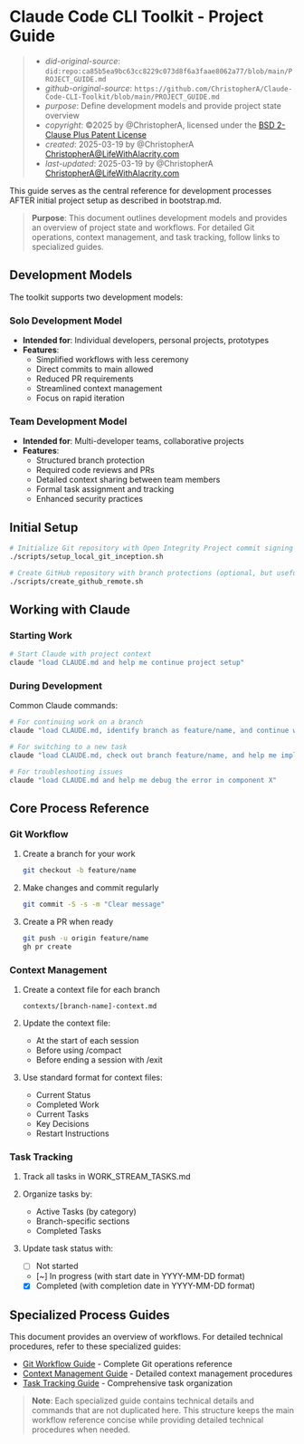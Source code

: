 # Claude Code CLI Toolkit - Project Guide

> - _did-original-source_: `did:repo:ca85b5ea9bc63cc8229c073d8f6a3faae8062a77/blob/main/PROJECT_GUIDE.md`
> - _github-original-source_: `https://github.com/ChristopherA/Claude-Code-CLI-Toolkit/blob/main/PROJECT_GUIDE.md`
> - _purpose_: Define development models and provide project state overview
> - _copyright_: ©2025 by @ChristopherA, licensed under the [BSD 2-Clause Plus Patent License](https://spdx.org/licenses/BSD-2-Clause-Patent.html)
> - _created_: 2025-03-19 by @ChristopherA <ChristopherA@LifeWithAlacrity.com>
> - _last-updated_: 2025-03-19 by @ChristopherA <ChristopherA@LifeWithAlacrity.com>

This guide serves as the central reference for development processes AFTER initial project setup as described in bootstrap.md.

> **Purpose**: This document outlines development models and provides an overview of project state and workflows.
> For detailed Git operations, context management, and task tracking, follow links to specialized guides.

## Development Models

The toolkit supports two development models:

### Solo Development Model
- **Intended for**: Individual developers, personal projects, prototypes
- **Features**: 
  - Simplified workflows with less ceremony
  - Direct commits to main allowed
  - Reduced PR requirements 
  - Streamlined context management
  - Focus on rapid iteration

### Team Development Model
- **Intended for**: Multi-developer teams, collaborative projects
- **Features**:
  - Structured branch protection
  - Required code reviews and PRs
  - Detailed context sharing between team members
  - Formal task assignment and tracking
  - Enhanced security practices

## Initial Setup

```bash
# Initialize Git repository with Open Integrity Project commit signing
./scripts/setup_local_git_inception.sh

# Create GitHub repository with branch protections (optional, but useful in Team Development Model)
./scripts/create_github_remote.sh
```

## Working with Claude

### Starting Work

```bash
# Start Claude with project context
claude "load CLAUDE.md and help me continue project setup"
```

### During Development

Common Claude commands:

```bash
# For continuing work on a branch
claude "load CLAUDE.md, identify branch as feature/name, and continue working on task X"

# For switching to a new task
claude "load CLAUDE.md, check out branch feature/name, and help me implement feature X"

# For troubleshooting issues
claude "load CLAUDE.md and help me debug the error in component X"
```

## Core Process Reference

### Git Workflow

1. Create a branch for your work
   ```bash
   git checkout -b feature/name
   ```

2. Make changes and commit regularly
   ```bash
   git commit -S -s -m "Clear message"
   ```

3. Create a PR when ready
   ```bash
   git push -u origin feature/name
   gh pr create
   ```

### Context Management

1. Create a context file for each branch
   ```
   contexts/[branch-name]-context.md
   ```

2. Update the context file:
   - At the start of each session
   - Before using /compact
   - Before ending a session with /exit

3. Use standard format for context files:
   - Current Status
   - Completed Work
   - Current Tasks
   - Key Decisions
   - Restart Instructions

### Task Tracking

1. Track all tasks in WORK_STREAM_TASKS.md

2. Organize tasks by:
   - Active Tasks (by category)
   - Branch-specific sections
   - Completed Tasks

3. Update task status with:
   - [ ] Not started
   - [~] In progress (with start date in YYYY-MM-DD format)
   - [x] Completed (with completion date in YYYY-MM-DD format)

## Specialized Process Guides

This document provides an overview of workflows. For detailed technical procedures, refer to these specialized guides:

- [Git Workflow Guide](./requirements/guides/git_workflow_guide.md) - Complete Git operations reference
- [Context Management Guide](./requirements/guides/context_guide.md) - Detailed context management procedures
- [Task Tracking Guide](./requirements/guides/task_tracking_guide.md) - Comprehensive task organization

> **Note**: Each specialized guide contains technical details and commands that are not duplicated here. 
> This structure keeps the main workflow reference concise while providing detailed technical procedures when needed.